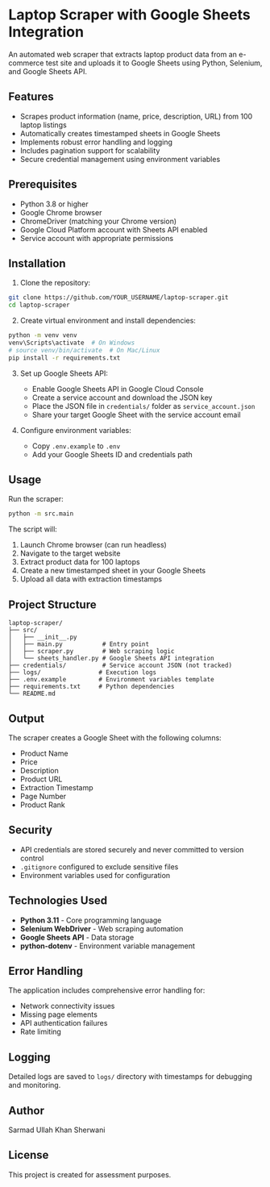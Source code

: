 # Laptop Scraper with Google Sheets Integration

An automated web scraper that extracts laptop product data from an e-commerce test site and uploads it to Google Sheets using Python, Selenium, and Google Sheets API.

## Features

- Scrapes product information (name, price, description, URL) from 100 laptop listings
- Automatically creates timestamped sheets in Google Sheets
- Implements robust error handling and logging
- Includes pagination support for scalability
- Secure credential management using environment variables

## Prerequisites

- Python 3.8 or higher
- Google Chrome browser
- ChromeDriver (matching your Chrome version)
- Google Cloud Platform account with Sheets API enabled
- Service account with appropriate permissions

## Installation

1. Clone the repository:
```bash
git clone https://github.com/YOUR_USERNAME/laptop-scraper.git
cd laptop-scraper
```

2. Create virtual environment and install dependencies:
```bash
python -m venv venv
venv\Scripts\activate  # On Windows
# source venv/bin/activate  # On Mac/Linux
pip install -r requirements.txt
```

3. Set up Google Sheets API:
   - Enable Google Sheets API in Google Cloud Console
   - Create a service account and download the JSON key
   - Place the JSON file in `credentials/` folder as `service_account.json`
   - Share your target Google Sheet with the service account email

4. Configure environment variables:
   - Copy `.env.example` to `.env`
   - Add your Google Sheets ID and credentials path

## Usage

Run the scraper:
```bash
python -m src.main
```

The script will:
1. Launch Chrome browser (can run headless)
2. Navigate to the target website
3. Extract product data for 100 laptops
4. Create a new timestamped sheet in your Google Sheets
5. Upload all data with extraction timestamps

## Project Structure
```
laptop-scraper/
├── src/
│   ├── __init__.py
│   ├── main.py           # Entry point
│   ├── scraper.py        # Web scraping logic
│   └── sheets_handler.py # Google Sheets API integration
├── credentials/          # Service account JSON (not tracked)
├── logs/                # Execution logs
├── .env.example         # Environment variables template
├── requirements.txt     # Python dependencies
└── README.md
```

## Output

The scraper creates a Google Sheet with the following columns:
- Product Name
- Price
- Description
- Product URL
- Extraction Timestamp
- Page Number
- Product Rank

## Security

- API credentials are stored securely and never committed to version control
- `.gitignore` configured to exclude sensitive files
- Environment variables used for configuration

## Technologies Used

- **Python 3.11** - Core programming language
- **Selenium WebDriver** - Web scraping automation
- **Google Sheets API** - Data storage
- **python-dotenv** - Environment variable management

## Error Handling

The application includes comprehensive error handling for:
- Network connectivity issues
- Missing page elements
- API authentication failures
- Rate limiting

## Logging

Detailed logs are saved to `logs/` directory with timestamps for debugging and monitoring.

## Author

Sarmad Ullah Khan Sherwani

## License

This project is created for assessment purposes.

